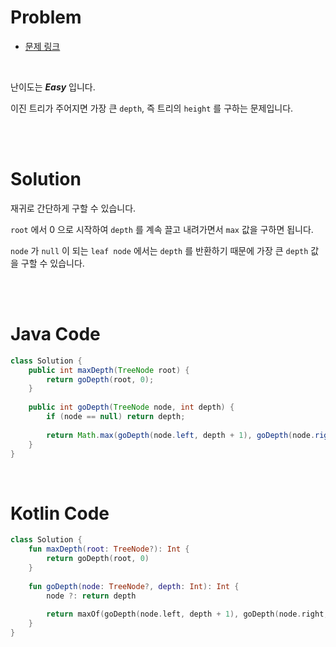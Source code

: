 # Problem

- [문제 링크](https://leetcode.com/problems/maximum-depth-of-binary-tree/)

<br>

난이도는 *__Easy__* 입니다.

이진 트리가 주어지면 가장 큰 `depth`, 즉 트리의 `height` 를 구하는 문제입니다.

<br><br>

# Solution

재귀로 간단하게 구할 수 있습니다.

`root` 에서 0 으로 시작하여 `depth` 를 계속 끌고 내려가면서 `max` 값을 구하면 됩니다.

`node` 가 `null` 이 되는 `leaf node` 에서는 `depth` 를 반환하기 때문에 가장 큰 `depth` 값을 구할 수 있습니다.

<br><br>

# Java Code

```java
class Solution {
    public int maxDepth(TreeNode root) {
        return goDepth(root, 0);
    }
    
    public int goDepth(TreeNode node, int depth) {
        if (node == null) return depth;
        
        return Math.max(goDepth(node.left, depth + 1), goDepth(node.right, depth + 1));
    }
}
```

<br>

# Kotlin Code

```kotlin
class Solution {
    fun maxDepth(root: TreeNode?): Int {
        return goDepth(root, 0)
    }
    
    fun goDepth(node: TreeNode?, depth: Int): Int {
        node ?: return depth
        
        return maxOf(goDepth(node.left, depth + 1), goDepth(node.right, depth + 1))
    }
}
```
